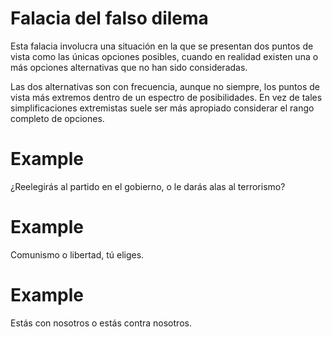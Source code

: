 # Falacia del falso dilema

Esta falacia involucra una situación en la que se presentan dos puntos de vista como las únicas opciones posibles, cuando en realidad existen una o más opciones alternativas que no han sido consideradas.

Las dos alternativas son con frecuencia, aunque no siempre, los puntos de vista más extremos dentro de un espectro de posibilidades. En vez de tales simplificaciones extremistas suele ser más apropiado considerar el rango completo de opciones.

# Example

¿Reelegirás al partido en el gobierno, o le darás alas al terrorismo?

# Example

Comunismo o libertad, tú eliges.

# Example

Estás con nosotros o estás contra nosotros.

